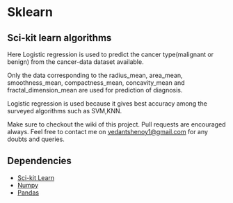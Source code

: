 # Sklearn
## Sci-kit learn algorithms
Here Logistic regression is used to predict the cancer type(malignant or benign) from the cancer-data dataset available.

Only the data corresponding to the radius_mean, area_mean, smoothness_mean, compactness_mean, concavity_mean and fractal_dimension_mean are used for prediction of diagnosis.

Logistic regression is used because it gives best accuracy among the surveyed algorithms such as SVM,KNN.

Make sure to checkout the wiki of this project.
Pull requests are encouraged always.
Feel free to contact me on vedantshenoy1@gmail.com for any doubts and queries.
## Dependencies
- [Sci-kit Learn](https://scikit-learn.org/stable/)
- [Numpy](http://www.numpy.org/)
- [Pandas](https://pandas.pydata.org/)
